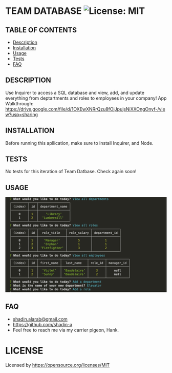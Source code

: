 
  # TEAM DATABASE ![License: MIT](https://img.shields.io/badge/License-MIT-yellow.svg)

  ## TABLE OF CONTENTS
  * [Description](#description)
  * [Installation](#installation)
  * [Usage](#usage)
  * [Tests](#tests)
  * [FAQ](#faq)


  ## DESCRIPTION
  Use Inquirer to access a SQL database and view, add, and update everything from deptartments and roles to employees in your company!
  App Walkthrough: https://drive.google.com/file/d/1OXEwXNRrQzu8fOjJpujsNiXXOngOnyf-/view?usp=sharing

  ## INSTALLATION
 Before running this apllication, make sure to install Inquirer, and Node.

  ## TESTS
No tests for this iteration of Team Datbase. Check again soon!

  ## USAGE
  ![App in Use](module12_screenshot.png)

  ## FAQ
  * shadin.alarab@gmail.com
  * https://github.com/shadin-a
  * Feel free to reach me via my carrier pigeon, Hank.

  # LICENSE
  
  Licensed by https://opensource.org/licenses/MIT